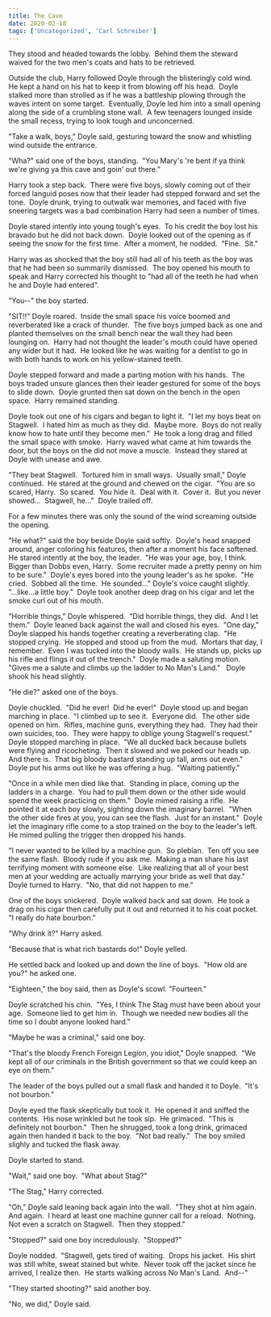 ```yaml
---
title: The Cave
date: 2020-02-10
tags: ['Uncategorized', 'Carl Schreiber']
---
```


They stood and headed towards the lobby.  Behind them the steward waived for the two men's coats and hats to be retrieved.

Outside the club, Harry followed Doyle through the blisteringly cold wind.  He kept a hand on his hat to keep it from blowing off his head.  Doyle stalked more than strolled as if he was a battleship plowing through the waves intent on some target.  Eventually, Doyle led him into a small opening along the side of a crumbling stone wall.  A few teenagers lounged inside the small recess, trying to look tough and unconcerned.

"Take a walk, boys," Doyle said, gesturing toward the snow and whistling wind outside the entrance.

"Wha?" said one of the boys, standing.  "You Mary's 're bent if ya think we're giving ya this cave and goin' out there."

Harry took a step back.  There were five boys, slowly coming out of their forced languid poses now that their leader had stepped forward and set the tone.  Doyle drunk, trying to outwalk war memories, and faced with five sneering targets was a bad combination Harry had seen a number of times.

Doyle stared intently into young tough's eyes.  To his credit the boy lost his bravado but he did not back down.  Doyle looked out of the opening as if seeing the snow for the first time.  After a moment, he nodded.  "Fine.  Sit."

Harry was as shocked that the boy still had all of his teeth as the boy was that he had been so summarily dismissed.  The boy opened his mouth to speak and Harry corrected his thought to "had all of the teeth he had when he and Doyle had entered".

"You--" the boy started.

"SIT!!" Doyle roared.  Inside the small space his voice boomed and reverberated like a crack of thunder.  The five boys jumped back as one and planted themselves on the small bench near the wall they had been lounging on.  Harry had not thought the leader's mouth could have opened any wider but it had.  He looked like he was waiting for a dentist to go in with both hands to work on his yellow-stained teeth.

Doyle stepped forward and made a parting motion with his hands.  The boys traded unsure glances then their leader gestured for some of the boys to slide down.  Doyle grunted then sat down on the bench in the open space.  Harry remained standing.

Doyle took out one of his cigars and began to light it.  "I let my boys beat on Stagwell.  I hated him as much as they did.  Maybe more.  Boys do not really know how to hate until they become men."  He took a long drag and filled the small space with smoke.  Harry waved what came at him towards the door, but the boys on the did not move a muscle.  Instead they stared at Doyle with unease and awe.

"They beat Stagwell.  Tortured him in small ways.  Usually small," Doyle continued.  He stared at the ground and chewed on the cigar.  "You are so scared, Harry.  So scared.  You hide it.  Deal with it.  Cover it.  But you never showed...  Stagwell, he..."  Doyle trailed off.

For a few minutes there was only the sound of the wind screaming outside the opening.

"He what?" said the boy beside Doyle said softly.  Doyle's head snapped around, anger coloring his features, then after a moment his face softened.  He stared intently at the boy, the leader.  "He was your age, boy, I think.  Bigger than Dobbs even, Harry.  Some recruiter made a pretty penny on him to be sure."  Doyle's eyes bored into the young leader's as he spoke.  "He cried.  Sobbed all the time.  He sounded..." Doyle's voice caught slightly.  "...like...a little boy."  Doyle took another deep drag on his cigar and let the smoke curl out of his mouth.

"Horrible things," Doyle whispered.  "Did horrible things, they did.  And I let them."  Doyle leaned back against the wall and closed his eyes.  "One day," Doyle slapped his hands together creating a reverberating clap.  "He stopped crying.  He stopped and stood up from the mud.  Mortars that day, I remember.  Even I was tucked into the bloody walls.  He stands up, picks up his rifle and flings it out of the trench."  Doyle made a saluting motion.  "Gives me a salute and climbs up the ladder to No Man's Land."   Doyle shook his head slightly.

"He die?" asked one of the boys.

Doyle chuckled.  "Did he ever!  Did he ever!"  Doyle stood up and began marching in place.  "I climbed up to see it.  Everyone did.  The other side opened on him.  Rifles, machine guns, everything they had.  They had their own suicides, too.  They were happy to oblige young Stagwell's request."  Doyle stopped marching in place.  "We all ducked back because bullets were flying and ricocheting.  Then it slowed and we poked our heads up.  And there is.  That big bloody bastard standing up tall, arms out even." Doyle put his arms out like he was offering a hug.  "Waiting patiently."

"Once in a while men died like that.  Standing in place, coming up the ladders in a charge.  You had to pull them down or the other side would spend the week practicing on them."  Doyle mimed raising a rifle.  He pointed it at each boy slowly, sighting down the imaginary barrel.  "When the other side fires at you, you can see the flash.  Just for an instant."  Doyle let the imaginary rifle come to a stop trained on the boy to the leader's left.  He mimed pulling the trigger then dropped his hands.

"I never wanted to be killed by a machine gun.  So plebian.  Ten off you see the same flash.  Bloody rude if you ask me.  Making a man share his last terrifying moment with someone else.  Like realizing that all of your best men at your wedding are actually marrying your bride as well that day."  Doyle turned to Harry.  "No, that did not happen to me."

One of the boys snickered.  Doyle walked back and sat down.  He took a drag on his cigar then carefully put it out and returned it to his coat pocket.  "I really do hate bourbon."

"Why drink it?" Harry asked.

"Because that is what rich bastards do!" Doyle yelled.

He settled back and looked up and down the line of boys.  "How old are you?" he asked one.

"Eighteen," the boy said, then as Doyle's scowl. "Fourteen."

Doyle scratched his chin.  "Yes, I think The Stag must have been about your age.  Someone lied to get him in.  Though we needed new bodies all the time so I doubt anyone looked hard."

"Maybe he was a criminal," said one boy.

"That's the bloody French Foreign Legion, you idiot," Doyle snapped.  "We kept all of our criminals in the British government so that we could keep an eye on them."

The leader of the boys pulled out a small flask and handed it to Doyle.  "It's not bourbon."

Doyle eyed the flask skeptically but took it.  He opened it and sniffed the contents.  His nose wrinkled but he took sip.  He grimaced.  "This is definitely not bourbon."  Then he shrugged, took a long drink, grimaced again then handed it back to the boy.  "Not bad really."  The boy smiled slighly and tucked the flask away.

Doyle started to stand.

"Wait," said one boy.  "What about Stag?"

"The Stag," Harry corrected.

"Oh," Doyle said leaning back again into the wall.  "They shot at him again.  And again.  I heard at least one machine gunner call for a reload.  Nothing.  Not even a scratch on Stagwell.  Then they stopped."

"Stopped?" said one boy incredulously.  "Stopped?"

Doyle nodded.  "Stagwell, gets tired of waiting.  Drops his jacket.  His shirt was still white, sweat stained but white.  Never took off the jacket since he arrived, I realize then.  He starts walking across No Man's Land.  And--"

"They started shooting?" said another boy.

"No, we did," Doyle said.

